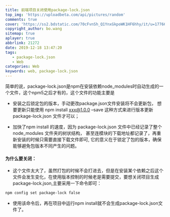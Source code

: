 ```yaml
---
title: 前端项目关闭使用package-lock.json
top_img: 'https://uploadbeta.com/api/pictures/random'
comments: true
cover: 'https://ss2.bdstatic.com/70cFvnSh_Q1YnxGkpoWK1HF6hhy/it/u=1776657357,2127366881&fm=26&gp=0.jpg'
copyright_author: bo.wang
sitemap: true
aplayer: true
abbrlink: 21272
date: 2019-12-18 13:47:20
tags: 
   - package-lock.json
   - Web
categories: Web
keywords: web, package-lock.json
---
```


  简单的说，package-lock.json是npm在安装依赖node_modules时自动生成的一个文件，这个npm5之后才有的，这个文件的功能主要是

- 安装之后锁定包的版本，手动更改package.json文件安装将不会更新包， 想要更新只能使用 npm install xxx@1.0.0 –save 这种方式来进行版本更新package-lock.json 文件才可以；

- 加快了npm install 的速度，因为 package-lock.json 文件中已经记录了整个 node_modules 文件夹的树状结构， 甚至连模块的下载地址都记录了，再重新安装的时候只需要直接下载文件即可, 它的意义在于锁定了包的版本，确保能够避免包版本不同产生的问题。

#### 为什么要关闭：
- 这个文件太大了，虽然打包的时候不会打进去，但是在安装某个依赖之后这个文件会发生变化，在使用版本控制的时候老是需要提交，要想关闭项目生成package-lock.json,主要采用一下命令即可：
```bash
npm config set package-lock false
```
- 使用该命令后，再在项目中运行npm install就不会生成package-lock.json文件了。
